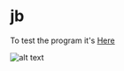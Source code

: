 # jb

To test the program it's [Here](http://nathanhue.com/jb)

![alt text](http://nathanhue.com/jb/image/jb.png)
